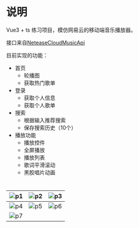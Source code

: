 
# 说明

Vue3 + ts 练习项目，模仿网易云的移动端音乐播放器。

接口来自[NeteaseCloudMusicApi](https://github.com/Binaryify/NeteaseCloudMusicApi)

目前实现的功能：

* 首页
  * 轮播图
  * 获取热门歌单
* 登录
  * 获取个人信息
  * 获取个人歌单
* 搜索
  * 根据输入推荐搜索
  * 保存搜索历史（10个）
* 播放功能
  * 播放控件
  * 全屏播放
  * 播放列表
  * 歌词平滑滚动
  * 黑胶唱片动画

# 

| ![p1](https://taiyuuki.github.io/Sophie-M/images/p1.jpg) | ![p2](https://taiyuuki.github.io/Sophie-M/images/p2.jpg) | ![p3](https://taiyuuki.github.io/Sophie-M/images/p3.jpg) |
| -------------------------------------------------------- | -------------------------------------------------------- | -------------------------------------------------------- |
| ![p4](https://taiyuuki.github.io/Sophie-M/images/p4.jpg) | ![p5](https://taiyuuki.github.io/Sophie-M/images/p5.jpg) | ![p6](https://taiyuuki.github.io/Sophie-M/images/p6.jpg) |
| ![p7](https://taiyuuki.github.io/Sophie-M/images/p7.jpg) |                                                          |                                                          |

